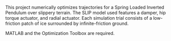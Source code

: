 This project numerically optimizes trajectories for a Spring Loaded Inverted Pendulum over slippery terrain. The SLIP model used features a damper, hip torque actuator, and radial actuator. Each simulation trial consists of a low-friction patch of ice surrounded by infinite-friction ground.

MATLAB and the Optimization Toolbox are required.
